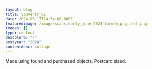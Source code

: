 ```yaml
---
layout: blog
title: Souvenir_01
date: 2024-06-17T14:54:00.000Z
featuredimage: /image/scans_early_june_2024-forweb_png_test.png
images: []
type: content
descblurb: "-"
postyear: "2024"
contentdesc: collage
---
```

Made using found and purchased objects. Postcard sized.
